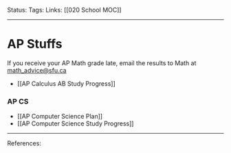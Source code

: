 Status:
Tags:
Links: [[020 School MOC]]
___
# AP Stuffs
If you receive your AP Math grade late, email the results to Math at math_advice@sfu.ca

- [[AP Calculus AB Study Progress]]
### AP CS
- [[AP Computer Science Plan]]
- [[AP Computer Science Study Progress]]

___
References: